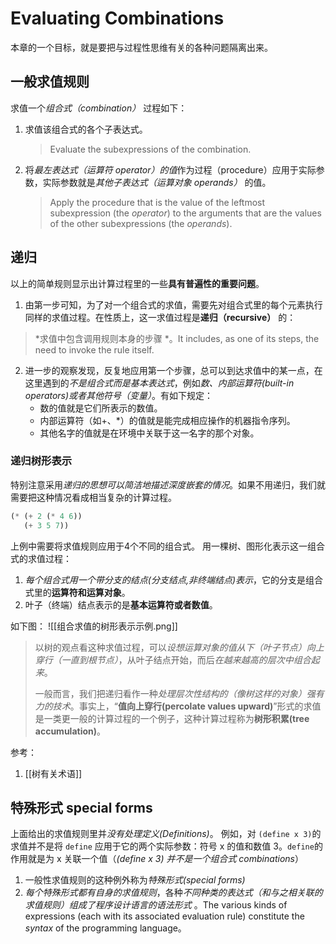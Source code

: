 # Evaluating Combinations
本章的一个目标，就是要把与过程性思维有关的各种问题隔离出来。

## 一般求值规则
求值一个*组合式（combination）* 过程如下：
1) 求值该组合式的各个子表达式。
	> Evaluate the subexpressions of the combination.
2) 将*最左表达式（运算符 operator）的值*作为过程（procedure）应用于实际参数，实际参数就是*其他子表达式（运算对象 operands）*  的值。
	> Apply the procedure that is the value of the leftmost subexpression (the *operator*) to the arguments that are the values of the other subexpressions (the *operands*).

## 递归
以上的简单规则显示出计算过程里的一些**具有普遍性的重要问题**。
1. 由第一步可知，为了对一个组合式的求值，需要先对组合式里的每个元素执行同样的求值过程。在性质上，这一求值过程是**递归（recursive）** 的：
> *求值中包含调用规则本身的步骤 *。It includes, as one of its steps, the need to invoke the rule itself.

2. 进一步的观察发现，反复地应用第一个步骤，总可以到达求值中的某一点，在这里遇到的*不是组合式而是基本表达式*，例如*数、内部运算符(built-in operators)或者其他符号（变量）*。有如下规定：
	-   数的值就是它们所表示的数值。
	-   内部运算符（如+、\*）的值就是能完成相应操作的机器指令序列。
	-   其他名字的值就是在环境中关联于这一名字的那个对象。

### 递归树形表示
特别注意采用*递归的思想可以简洁地描述深度嵌套的情况*。如果不用递归，我们就需要把这种情况看成相当复杂的计算过程。

```scheme
(* (+ 2 (* 4 6))
   (+ 3 5 7))
```
上例中需要将求值规则应用于4个不同的组合式。
用一棵树、图形化表示这一组合式的求值过程：
1. *每个组合式用一个带分支的结点(分支结点,非终端结点)表示*，它的分支是组合式里的**运算符和运算对象**。
2. 叶子（终端）结点表示的是**基本运算符或者数值**。

如下图：
![[组合求值的树形表示示例.png]]

> 以树的观点看这种求值过程，可以*设想运算对象的值从下（叶子节点）向上穿行（一直到根节点）*，从叶子结点开始，而后*在越来越高的层次中组合起来*。
> 
> 一般而言，我们把递归看作一种*处理层次性结构的（像树这样的对象）强有力的技术*。事实上，“**值向上穿行(percolate values upward)**”形式的求值是一类更一般的计算过程的一个例子，这种计算过程称为**树形积累(tree accumulation)**。

参考：
1. [[树有关术语]]

## 特殊形式 special forms
上面给出的求值规则里并*没有处理定义(Definitions)*。
例如，对 `(define x 3)`的求值并不是将 `define` 应用于它的两个实际参数：符号 x 的值和数值 3。`define`的作用就是为 x 关联一个值（*(define x 3) 并不是一个组合式 combinations*）
1. 一般性求值规则的这种例外称为*特殊形式(special forms)*
2. *每个特殊形式都有自身的求值规则*，各种*不同种类的表达式（和与之相关联的求值规则）组成了程序设计语言的语法形式* 。The various kinds of expressions (each with its associated evaluation rule) constitute the *syntax* of the programming language。